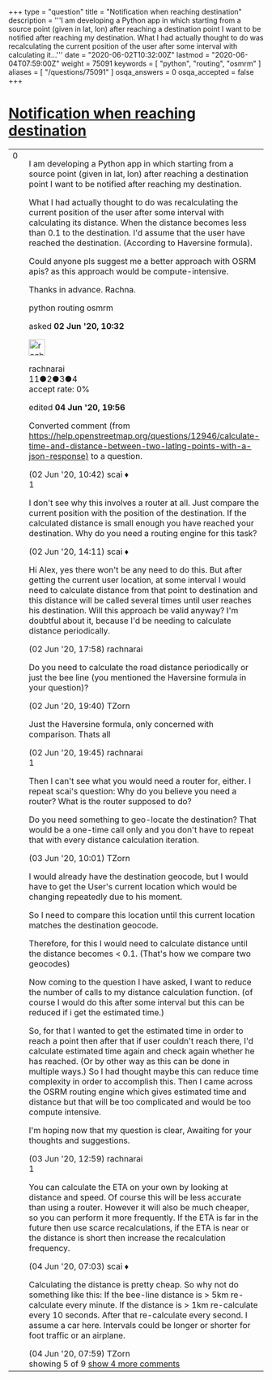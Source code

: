 +++
type = "question"
title = "Notification when reaching destination"
description = '''I am developing a Python app in which starting from a source point (given in lat, lon) after reaching a destination point I want to be notified after reaching my destination.  What I had actually thought to do was recalculating the current position of the user after some interval with calculating it...'''
date = "2020-06-02T10:32:00Z"
lastmod = "2020-06-04T07:59:00Z"
weight = 75091
keywords = [ "python", "routing", "osmrm" ]
aliases = [ "/questions/75091" ]
osqa_answers = 0
osqa_accepted = false
+++

<div class="headNormal">

# [Notification when reaching destination](/questions/75091/notification-when-reaching-destination)

</div>

<div id="main-body">

<div id="askform">

<table id="question-table" style="width:100%;">
<colgroup>
<col style="width: 50%" />
<col style="width: 50%" />
</colgroup>
<tbody>
<tr>
<td style="width: 30px; vertical-align: top"><div class="vote-buttons">
<span id="post-75091-upvote" class="ajax-command post-vote up" rel="nofollow" title="I like this post (click again to cancel)"> </span>
<div id="post-75091-score" class="post-score" title="current number of votes">
0
</div>
<span id="post-75091-downvote" class="ajax-command post-vote down" rel="nofollow" title="I dont like this post (click again to cancel)"> </span> <span id="favorite-mark" class="ajax-command favorite-mark" rel="nofollow" title="mark/unmark this question as favorite (click again to cancel)"> </span>
<div id="favorite-count" class="favorite-count">
&#10;</div>
</div></td>
<td><div id="item-right">
<div class="question-body">
<p>I am developing a Python app in which starting from a source point (given in lat, lon) after reaching a destination point I want to be notified after reaching my destination.</p>
<p>What I had actually thought to do was recalculating the current position of the user after some interval with calculating its distance. When the distance becomes less than 0.1 to the destination. I'd assume that the user have reached the destination. (According to Haversine formula).</p>
<p>Could anyone pls suggest me a better approach with OSRM apis? as this approach would be compute-intensive.</p>
<p>Thanks in advance. Rachna.</p>
</div>
<div id="question-tags" class="tags-container tags">
<span class="post-tag tag-link-python" rel="tag" title="see questions tagged &#39;python&#39;">python</span> <span class="post-tag tag-link-routing" rel="tag" title="see questions tagged &#39;routing&#39;">routing</span> <span class="post-tag tag-link-osmrm" rel="tag" title="see questions tagged &#39;osmrm&#39;">osmrm</span>
</div>
<div id="question-controls" class="post-controls">
&#10;</div>
<div class="post-update-info-container">
<div class="post-update-info post-update-info-user">
<p>asked <strong>02 Jun '20, 10:32</strong></p>
<img src="https://secure.gravatar.com/avatar/481f05d677d38b749a5f5de6d561c221?s=32&amp;d=identicon&amp;r=g" class="gravatar" width="32" height="32" alt="rachnarai&#39;s gravatar image" />
<p><span>rachnarai</span><br />
<span class="score" title="11 reputation points">11</span><span title="2 badges"><span class="badge1">●</span><span class="badgecount">2</span></span><span title="3 badges"><span class="silver">●</span><span class="badgecount">3</span></span><span title="4 badges"><span class="bronze">●</span><span class="badgecount">4</span></span><br />
<span class="accept_rate" title="Rate of the user&#39;s accepted answers">accept rate:</span> <span title="rachnarai has no accepted answers">0%</span></p>
</div>
<div class="post-update-info post-update-info-edited">
<p><span> edited <strong>04 Jun '20, 19:56</strong> </span></p>
</div>
</div>
<div id="comments-container-75091" class="comments-container">
<span id="75092"></span>
<div id="comment-75092" class="comment">
<div id="post-75092-score" class="comment-score">
&#10;</div>
<div class="comment-text">
<p>Converted comment (from <a href="https://help.openstreetmap.org/questions/12946/calculate-time-and-distance-between-two-latlng-points-with-a-json-response)">https://help.openstreetmap.org/questions/12946/calculate-time-and-distance-between-two-latlng-points-with-a-json-response)</a> to a question.</p>
</div>
<div id="comment-75092-info" class="comment-info">
<span class="comment-age">(02 Jun '20, 10:42)</span> <span class="comment-user userinfo">scai ♦</span>
</div>
</div>
<span id="75094"></span>
<div id="comment-75094" class="comment">
<div id="post-75094-score" class="comment-score">
1
</div>
<div class="comment-text">
<p>I don't see why this involves a router at all. Just compare the current position with the position of the destination. If the calculated distance is small enough you have reached your destination. Why do you need a routing engine for this task?</p>
</div>
<div id="comment-75094-info" class="comment-info">
<span class="comment-age">(02 Jun '20, 14:11)</span> <span class="comment-user userinfo">scai ♦</span>
</div>
</div>
<span id="75108"></span>
<div id="comment-75108" class="comment">
<div id="post-75108-score" class="comment-score">
&#10;</div>
<div class="comment-text">
<p>Hi Alex, yes there won't be any need to do this. But after getting the current user location, at some interval I would need to calculate distance from that point to destination and this distance will be called several times until user reaches his destination. Will this approach be valid anyway? I'm doubtful about it, because I'd be needing to calculate distance periodically.</p>
</div>
<div id="comment-75108-info" class="comment-info">
<span class="comment-age">(02 Jun '20, 17:58)</span> <span class="comment-user userinfo">rachnarai</span>
</div>
</div>
<span id="75110"></span>
<div id="comment-75110" class="comment not_top_scorer">
<div id="post-75110-score" class="comment-score">
&#10;</div>
<div class="comment-text">
<p>Do you need to calculate the road distance periodically or just the bee line (you mentioned the Haversine formula in your question)?</p>
</div>
<div id="comment-75110-info" class="comment-info">
<span class="comment-age">(02 Jun '20, 19:40)</span> <span class="comment-user userinfo">TZorn</span>
</div>
</div>
<span id="75111"></span>
<div id="comment-75111" class="comment not_top_scorer">
<div id="post-75111-score" class="comment-score">
&#10;</div>
<div class="comment-text">
<p>Just the Haversine formula, only concerned with comparison. Thats all</p>
</div>
<div id="comment-75111-info" class="comment-info">
<span class="comment-age">(02 Jun '20, 19:45)</span> <span class="comment-user userinfo">rachnarai</span>
</div>
</div>
<span id="75113"></span>
<div id="comment-75113" class="comment">
<div id="post-75113-score" class="comment-score">
1
</div>
<div class="comment-text">
<p>Then I can't see what you would need a router for, either. I repeat scai's question: Why do you believe you need a router? What is the router supposed to do?</p>
<p>Do you need something to geo-locate the destination? That would be a one-time call only and you don't have to repeat that with every distance calculation iteration.</p>
</div>
<div id="comment-75113-info" class="comment-info">
<span class="comment-age">(03 Jun '20, 10:01)</span> <span class="comment-user userinfo">TZorn</span>
</div>
</div>
<span id="75116"></span>
<div id="comment-75116" class="comment not_top_scorer">
<div id="post-75116-score" class="comment-score">
&#10;</div>
<div class="comment-text">
<p>I would already have the destination geocode, but I would have to get the User's current location which would be changing repeatedly due to his moment.</p>
<p>So I need to compare this location until this current location matches the destination geocode.</p>
<p>Therefore, for this I would need to calculate distance until the distance becomes &lt; 0.1. (That's how we compare two geocodes)</p>
<p>Now coming to the question I have asked, I want to reduce the number of calls to my distance calculation function. (of course I would do this after some interval but this can be reduced if i get the estimated time.)</p>
<p>So, for that I wanted to get the estimated time in order to reach a point then after that if user couldn't reach there, I'd calculate estimated time again and check again whether he has reached. (Or by other way as this can be done in multiple ways.) So I had thought maybe this can reduce time complexity in order to accomplish this. Then I came across the OSRM routing engine which gives estimated time and distance but that will be too complicated and would be too compute intensive.</p>
<p>I'm hoping now that my question is clear, Awaiting for your thoughts and suggestions.</p>
</div>
<div id="comment-75116-info" class="comment-info">
<span class="comment-age">(03 Jun '20, 12:59)</span> <span class="comment-user userinfo">rachnarai</span>
</div>
</div>
<span id="75132"></span>
<div id="comment-75132" class="comment">
<div id="post-75132-score" class="comment-score">
1
</div>
<div class="comment-text">
<p>You can calculate the ETA on your own by looking at distance and speed. Of course this will be less accurate than using a router. However it will also be much cheaper, so you can perform it more frequently. If the ETA is far in the future then use scarce recalculations, if the ETA is near or the distance is short then increase the recalculation frequency.</p>
</div>
<div id="comment-75132-info" class="comment-info">
<span class="comment-age">(04 Jun '20, 07:03)</span> <span class="comment-user userinfo">scai ♦</span>
</div>
</div>
<span id="75133"></span>
<div id="comment-75133" class="comment not_top_scorer">
<div id="post-75133-score" class="comment-score">
&#10;</div>
<div class="comment-text">
<p>Calculating the distance is pretty cheap. So why not do something like this: If the bee-line distance is &gt; 5km re-calculate every minute. If the distance is &gt; 1km re-calculate every 10 seconds. After that re-calculate every second. I assume a car here. Intervals could be longer or shorter for foot traffic or an airplane.</p>
</div>
<div id="comment-75133-info" class="comment-info">
<span class="comment-age">(04 Jun '20, 07:59)</span> <span class="comment-user userinfo">TZorn</span>
</div>
</div>
</div>
<div id="comment-tools-75091" class="comment-tools">
<span class="comments-showing"> showing 5 of 9 </span> <a href="#" class="show-all-comments-link">show 4 more comments</a>
</div>
<div class="clear">
&#10;</div>
<div id="comment-75091-form-container" class="comment-form-container">
&#10;</div>
<div class="clear">
&#10;</div>
</div></td>
</tr>
</tbody>
</table>

</div>

</div>

